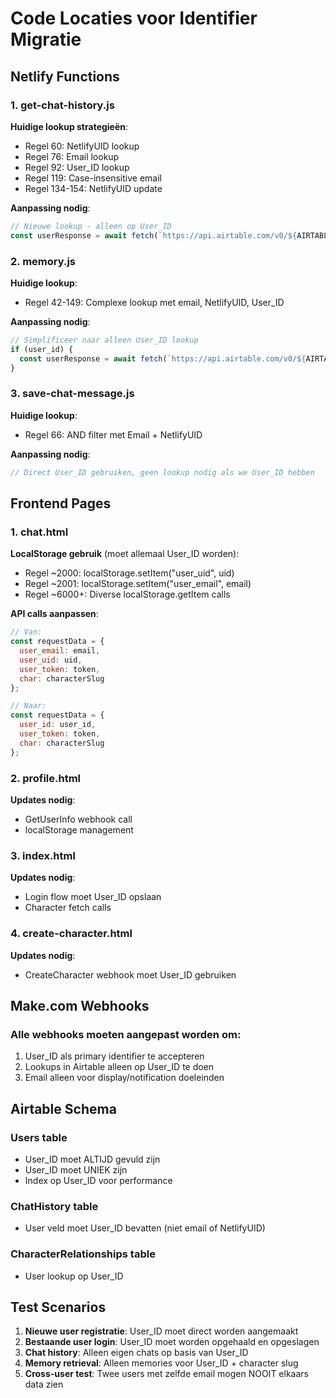# Code Locaties voor Identifier Migratie

## Netlify Functions

### 1. get-chat-history.js
**Huidige lookup strategieën**:
- Regel 60: NetlifyUID lookup
- Regel 76: Email lookup
- Regel 92: User_ID lookup
- Regel 119: Case-insensitive email
- Regel 134-154: NetlifyUID update

**Aanpassing nodig**:
```javascript
// Nieuwe lookup - alleen op User_ID
const userResponse = await fetch(`https://api.airtable.com/v0/${AIRTABLE_BASE_ID}/Users?filterByFormula={User_ID}='${user_id}'`);
```

### 2. memory.js
**Huidige lookup**:
- Regel 42-149: Complexe lookup met email, NetlifyUID, User_ID

**Aanpassing nodig**:
```javascript
// Simplificeer naar alleen User_ID lookup
if (user_id) {
  const userResponse = await fetch(`https://api.airtable.com/v0/${AIRTABLE_BASE_ID}/Users?filterByFormula={User_ID}='${user_id}'`);
}
```

### 3. save-chat-message.js
**Huidige lookup**:
- Regel 66: AND filter met Email + NetlifyUID

**Aanpassing nodig**:
```javascript
// Direct User_ID gebruiken, geen lookup nodig als we User_ID hebben
```

## Frontend Pages

### 1. chat.html
**LocalStorage gebruik** (moet allemaal User_ID worden):
- Regel ~2000: localStorage.setItem("user_uid", uid)
- Regel ~2001: localStorage.setItem("user_email", email)
- Regel ~6000+: Diverse localStorage.getItem calls

**API calls aanpassen**:
```javascript
// Van:
const requestData = {
  user_email: email,
  user_uid: uid,
  user_token: token,
  char: characterSlug
};

// Naar:
const requestData = {
  user_id: user_id,
  user_token: token,
  char: characterSlug
};
```

### 2. profile.html
**Updates nodig**:
- GetUserInfo webhook call
- localStorage management

### 3. index.html
**Updates nodig**:
- Login flow moet User_ID opslaan
- Character fetch calls

### 4. create-character.html
**Updates nodig**:
- CreateCharacter webhook moet User_ID gebruiken

## Make.com Webhooks

### Alle webhooks moeten aangepast worden om:
1. User_ID als primary identifier te accepteren
2. Lookups in Airtable alleen op User_ID te doen
3. Email alleen voor display/notification doeleinden

## Airtable Schema

### Users table
- User_ID moet ALTIJD gevuld zijn
- User_ID moet UNIEK zijn
- Index op User_ID voor performance

### ChatHistory table
- User veld moet User_ID bevatten (niet email of NetlifyUID)

### CharacterRelationships table
- User lookup op User_ID

## Test Scenarios

1. **Nieuwe user registratie**: User_ID moet direct worden aangemaakt
2. **Bestaande user login**: User_ID moet worden opgehaald en opgeslagen
3. **Chat history**: Alleen eigen chats op basis van User_ID
4. **Memory retrieval**: Alleen memories voor User_ID + character slug
5. **Cross-user test**: Twee users met zelfde email mogen NOOIT elkaars data zien